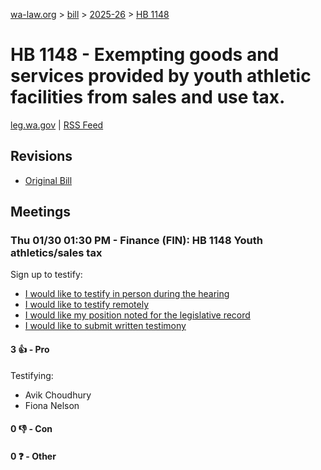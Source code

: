 [wa-law.org](/) > [bill](/bill/) > [2025-26](/bill/2025-26/) > [HB 1148](/bill/2025-26/hb/1148/)

# HB 1148 - Exempting goods and services provided by youth athletic facilities from sales and use tax.
[leg.wa.gov](https://app.leg.wa.gov/billsummary?BillNumber=1148&Year=2025&Initiative=false) | [RSS Feed](./rss.xml)

## Revisions
* [Original Bill](1/)

## Meetings
### Thu 01/30 01:30 PM - Finance (FIN): HB 1148 Youth athletics/sales tax
Sign up to testify:
* [I would like to testify in person during the hearing](https://app.leg.wa.gov/csi/Testifier/Add?chamber=House&mId=32538&aId=161897&caId=25158&tId=1)
* [I would like to testify remotely](https://app.leg.wa.gov/csi/Testifier/Add?chamber=House&mId=32538&aId=161897&caId=25158&tId=2)
* [I would like my position noted for the legislative record](https://app.leg.wa.gov/csi/Testifier/Add?chamber=House&mId=32538&aId=161897&caId=25158&tId=3)
* [I would like to submit written testimony](https://app.leg.wa.gov/csi/Testifier/Add?chamber=House&mId=32538&aId=161897&caId=25158&tId=4)

#### 3 👍 - Pro
Testifying:
* Avik Choudhury
* Fiona Nelson

#### 0 👎 - Con

#### 0 ❓ - Other
